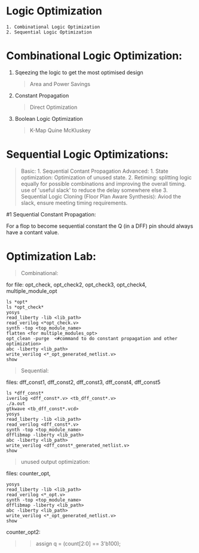 # Logic Optimization
	1. Combinational Logic Optimization
	2. Sequential Logic Optimization

# Combinational Logic Optimization:
1. Sqeezing the logic to get the most optimised design
	>Area and Power Savings
2. Constant Propagation
	>Direct Optimization
3. Boolean Logic Optimization
	>K-Map
	>Quine McKluskey

# Sequential Logic Optimizations:
>Basic:
	1. Sequential Contant Propagation
>Advanced:
	1. State optimization: Optimization of unused state.
	2. Retiming: splitting logic equally for possible combinations and improving the overall timing. use of 'useful slack' to reduce the delay somewhere else
	3. Sequential Logic Cloning (Floor Plan Aware Synthesis): Aviod the slack, ensure meeting timing requirements.

#1 Sequential Constant Propagation:

For a flop to become sequential constant the Q (in a DFF) pin should always have a contant value.

# Optimization Lab:
>Combinational:

for file: opt_check, opt_check2, opt_check3, opt_check4, multiple_module_opt
```
ls *opt*
ls *opt_check*
yosys
read_liberty -lib <lib_path>
read_verilog <*opt_check.v>
synth -top <top_module_name>
flatten <for multiple_modules_opt>
opt_clean -purge  <#command to do constant propagation and other optimization>
abc -liberty <lib_path>
write_verilog <*_opt_generated_netlist.v>
show
```

>Sequential:

files: dff_const1, dff_const2, dff_const3, dff_const4, dff_const5
```
ls *dff_const*
iverilog <dff_const*.v> <tb_dff_const*.v>
./a.out
gtkwave <tb_dff_const*.vcd>
yosys
read_liberty -lib <lib_path>
read_verilog <dff_const*.v>
synth -top <top_module_name>
dfflibmap -liberty <lib_path>
abc -liberty <lib_path>
write_verilog <dff_const*_generated_netlist.v>
show
```

>unused output optimization:

files: counter_opt, 
```
yosys
read_liberty -lib <lib_path>
read_verilog <*_opt.v>
synth -top <top_module_name>
dfflibmap -liberty <lib_path>
abc -liberty <lib_path>
write_verilog <*_opt_generated_netlist.v>
show
```

counter_opt2:
>>assign q = (count[2:0] == 3'b100);






